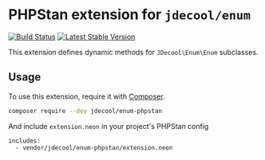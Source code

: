 PHPStan extension for `jdecool/enum`
====================================

[![Build Status](https://github.com/jdecool/enum-phpstan/workflows/CI/badge.svg)](https://github.com/jdecool/enum-phpstan/actions?query=workflow%3ACI)
[![Latest Stable Version](https://poser.pugx.org/jdecool/enum-phpstan/v/stable.png)](https://packagist.org/packages/jdecool/enum-phpstan)


This extension defines dynamic methods for `JDecool\Enum\Enum` subclasses.

## Usage

To use this extension, require it with [Composer](https://getcomposer.org).

```bash
composer require --dev jdecool/enum-phpstan
```

And include `extension.neon` in your project's PHPStan config

```neon
includes:
  - vendor/jdecool/enum-phpstan/extension.neon
```
